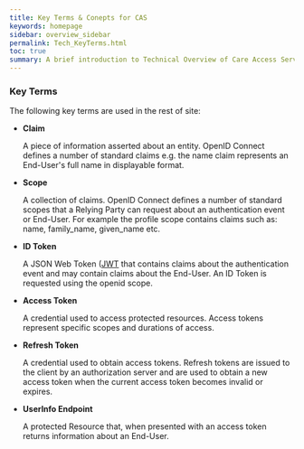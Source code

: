 ```yaml
---
title: Key Terms & Conepts for CAS
keywords: homepage
sidebar: overview_sidebar
permalink: Tech_KeyTerms.html
toc: true
summary: A brief introduction to Technical Overview of Care Access Service (CAS).
---
```





### Key Terms

The following key terms are used in the rest of site:

* **Claim**

  A piece of information asserted about an entity. OpenID Connect defines a number of standard claims e.g. the name claim represents an End-User's full name in displayable format.
  
* **Scope**

  A collection of claims. OpenID Connect defines a number of standard scopes that a Relying Party can request about an authentication event or End-User. For example the profile scope contains claims such as: name, family_name, given_name etc.

* **ID Token**

  A JSON Web Token ([JWT](https://tools.ietf.org/html/rfc7519) that contains claims about the authentication event and may contain claims about the End-User. An ID Token is requested using the openid scope.

* **Access Token**

  A credential used to access protected resources. Access tokens represent specific scopes and durations of access.
   
* **Refresh Token**

  A credential used to obtain access tokens.  Refresh tokens are issued to the client by an authorization server and are used to obtain a new access token when the current access token becomes invalid or expires.
   
* **UserInfo Endpoint**

  A protected Resource that, when presented with an access token returns information about an End-User.